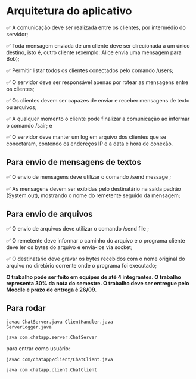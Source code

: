 <h1>Arquitetura do aplicativo</h1>

<p>✅ A comunicação deve ser realizada entre os clientes, por intermédio do servidor;</p>
<p>✅ Toda mensagem enviada de um cliente deve ser direcionada a um único destino, isto é, outro cliente (exemplo: Alice envia uma mensagem para Bob);</p>
<p>✅ Permitir listar todos os clientes conectados pelo comando /users;</p>
<p>✅ O servidor deve ser responsável apenas por rotear as mensagens entre os clientes;</p>
<p>✅ Os clientes devem ser capazes de enviar e receber mensagens de texto ou arquivos;</p>
<p>✅ A qualquer momento o cliente pode finalizar a comunicação ao informar o comando /sair; e</p>
<p>✅ O servidor deve manter um log em arquivo dos clientes que se conectaram, contendo os endereços IP e a data e hora de conexão.</p>

<h2>Para envio de mensagens de textos</h2>

<p>✅ O envio de mensagens deve utilizar o comando /send message <destinatario> <mensagem>;</p>
<p>✅ As mensagens devem ser exibidas pelo destinatário na saída padrão (System.out), mostrando o nome do remetente seguido da mensagem;</p>
  
<h2>Para envio de arquivos</h2>
  
<p>✅ O envio de arquivos deve utilizar o comando /send file <destinatario> <caminho do arquivo>;</p>
<p>✅ O remetente deve informar o caminho do arquivo e o programa cliente deve ler os bytes do arquivo e enviá-los via socket;</p>
<p>✅ O destinatário deve gravar os bytes recebidos com o nome original do arquivo no diretório corrente onde o programa foi executado;</p>
  
<strong>O trabalho pode ser feito em equipes de até 4 integrantes. O trabalho representa 30% da nota do semestre. O trabalho deve ser entregue pelo Moodle e prazo de entrega é 26/09.</strong>


<h2>Para rodar</h2>

<code>javac ChatServer.java ClientHandler.java ServerLogger.java</code>
<p/>
<code>java com.chatapp.server.ChatServer</code>
<p>para entrar como usuário: </p>
<code>javac com/chatapp/client/ChatClient.java</code>
<p/>
<code>java com.chatapp.client.ChatClient</code>
